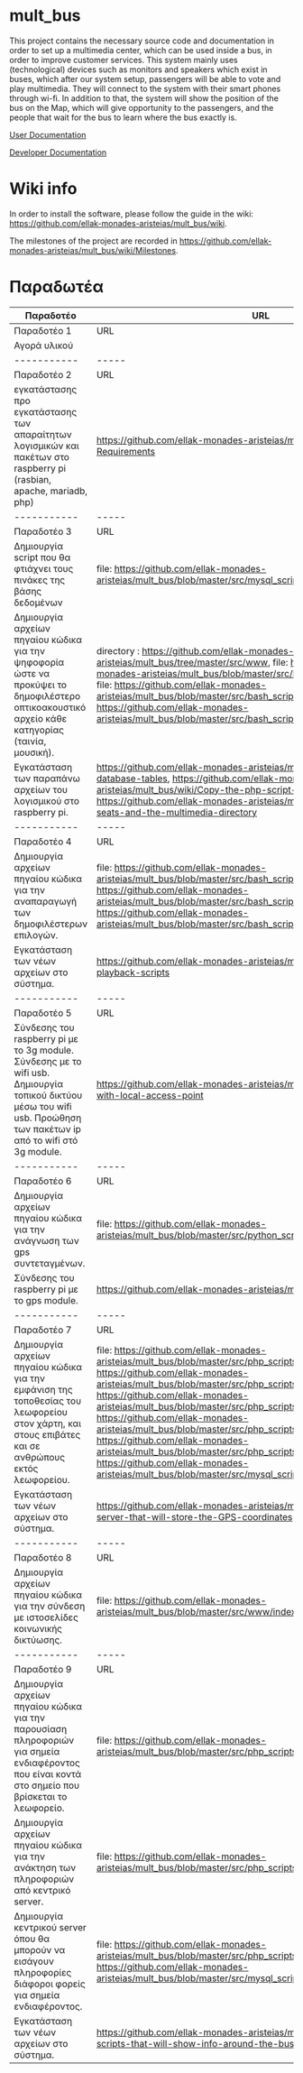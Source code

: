 # mult_bus

This project contains the necessary source code and documentation in 
order to set up a multimedia center, which can be used inside a bus, in 
order to improve customer services. This system mainly uses (technological) 
devices such as monitors and speakers which exist in buses, which  after our 
system setup, passengers will be able to vote and play multimedia. They will 
connect to the system with their smart phones through wi-fi. In addition to that, 
the system will show the position of the bus on the Map, which will give 
opportunity to the passengers, and the people that wait for the bus to learn
where the bus exactly is. 

[User Documentation](Readme_user.md)

[Developer Documentation](Readme_developer.md)

# Wiki info

In order to install the software, please follow the guide in the wiki: https://github.com/ellak-monades-aristeias/mult_bus/wiki.

The milestones of the project are recorded in https://github.com/ellak-monades-aristeias/mult_bus/wiki/Milestones.

# Παραδωτέα

| Παραδοτέο | URL |
|-----------|-----|
| Παραδοτέο 1 | URL |
|Αγορά υλικού| |
|-----------|-----|
| Παραδοτέο 2 | URL |
| εγκατάστασης προ εγκατάστασης των απαραίτητων λογισμικών και πακέτων στο raspberry pi (rasbian, apache, mariadb, php) | https://github.com/ellak-monades-aristeias/mult_bus/wiki/Pre-Installation-Requirements |
|-----------|-----|
| Παραδοτέο 3 | URL |
| Δημιουργία script που θα φτιάχνει τους πινάκες της βάσης δεδομένων | file: https://github.com/ellak-monades-aristeias/mult_bus/blob/master/src/mysql_scripts/create_tables.sql |
| Δημιουργία αρχείων πηγαίου κώδικα για την ψηφοφορία ώστε να προκύψει το δημοφιλέστερο οπτικοακουστικό αρχείο κάθε κατηγορίας (ταινία, μουσική). | directory : https://github.com/ellak-monades-aristeias/mult_bus/tree/master/src/www, file: https://github.com/ellak-monades-aristeias/mult_bus/blob/master/src/bash_scripts/init_theseis.sh, file: https://github.com/ellak-monades-aristeias/mult_bus/blob/master/src/bash_scripts/init_songs.sh, file: https://github.com/ellak-monades-aristeias/mult_bus/blob/master/src/bash_scripts/init_video.sh |
| Εγκατάσταση των παραπάνω αρχείων του λογισμικού στο raspberry pi. | https://github.com/ellak-monades-aristeias/mult_bus/wiki/Create-the-database-tables, https://github.com/ellak-monades-aristeias/mult_bus/wiki/Copy-the-php-script-to-apache, https://github.com/ellak-monades-aristeias/mult_bus/wiki/Initialize-the-seats-and-the-multimedia-directory |
|-----------|-----|
| Παραδοτέο 4 | URL |
| Δημιουργία αρχείων πηγαίου κώδικα για την αναπαραγωγή των δημοφιλέστερων επιλογών. | file: https://github.com/ellak-monades-aristeias/mult_bus/blob/master/src/bash_scripts/play_songs.sh, file: https://github.com/ellak-monades-aristeias/mult_bus/blob/master/src/bash_scripts/play_video.sh, file: https://github.com/ellak-monades-aristeias/mult_bus/blob/master/src/bash_scripts/run_mult_bus.sh |
| Εγκατάσταση των νέων αρχείων στο σύστημα. | https://github.com/ellak-monades-aristeias/mult_bus/wiki/Enable-the-playback-scripts |
|-----------|-----|
| Παραδοτέο 5 | URL |
| Σύνδεσης του raspberry pi με το 3g module. Σύνδεσης με το wifi usb. Δημιουργία τοπικού δικτύου μέσω του wifi usb. Προώθηση των πακέτων ip από το wifi στό 3g module.  | https://github.com/ellak-monades-aristeias/mult_bus/wiki/3G-module-with-local-access-point |
|-----------|-----|
| Παραδοτέο 6 | URL |
| Δημιουργία αρχείων πηγαίου κώδικα για την ανάγνωση των gps συντεταγμένων. | file: https://github.com/ellak-monades-aristeias/mult_bus/blob/master/src/python_scripts/read_and_send_gps.py |
| Σύνδεσης του raspberry pi με το gps module. | https://github.com/ellak-monades-aristeias/mult_bus/wiki/Connect-GPS |
|-----------|-----|
| Παραδοτέο 7 | URL |
| Δημιουργία αρχείων πηγαίου κώδικα για την εμφάνιση της τοποθεσίας του λεωφορείου στον χάρτη, και στους επιβάτες και σε ανθρώπους εκτός λεωφορείου. | file: https://github.com/ellak-monades-aristeias/mult_bus/blob/master/src/php_scripts/config.php, file: https://github.com/ellak-monades-aristeias/mult_bus/blob/master/src/php_scripts/index.php, file: https://github.com/ellak-monades-aristeias/mult_bus/blob/master/src/php_scripts/insert.php, file: https://github.com/ellak-monades-aristeias/mult_bus/blob/master/src/php_scripts/list.php, file: https://github.com/ellak-monades-aristeias/mult_bus/blob/master/src/php_scripts/map.php, file: https://github.com/ellak-monades-aristeias/mult_bus/blob/master/src/mysql_scripts/create_tables_opeshift.sql |
| Εγκατάσταση των νέων αρχείων στο σύστημα. | https://github.com/ellak-monades-aristeias/mult_bus/wiki/Create-a-server-that-will-store-the-GPS-coordinates |
|-----------|-----|
| Παραδοτέο 8 | URL |
| Δημιουργία αρχείων πηγαίου κώδικα για την σύνδεση με ιστοσελίδες κοινωνικής δικτύωσης. | file: https://github.com/ellak-monades-aristeias/mult_bus/blob/master/src/www/index.php |
|-----------|-----|
| Παραδοτέο 9 | URL |
| Δημιουργία αρχείων πηγαίου κώδικα για την παρουσίαση πληροφοριών για σημεία ενδιαφέροντος που είναι κοντά στο σημείο που βρίσκεται το λεωφορείο. | file: https://github.com/ellak-monades-aristeias/mult_bus/blob/master/src/php_scripts/map.php |
| Δημιουργία αρχείων πηγαίου κώδικα για την ανάκτηση των πληροφοριών από κεντρικό server. | file: https://github.com/ellak-monades-aristeias/mult_bus/blob/master/src/php_scripts/insert_place.php |
| Δημιουργία κεντρικού server όπου θα μπορούν να εισάγουν πληροφορίες διάφοροι φορείς για σημεία ενδιαφέροντος. | file: https://github.com/ellak-monades-aristeias/mult_bus/blob/master/src/php_scripts/delete_place.php, file: https://github.com/ellak-monades-aristeias/mult_bus/blob/master/src/mysql_scripts/create_tables_opeshift2.sql |
| Εγκατάσταση των νέων αρχείων στο σύστημα. | https://github.com/ellak-monades-aristeias/mult_bus/wiki/Create-the-scripts-that-will-show-info-around-the-bus |
